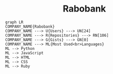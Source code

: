 <h1 align="center">Rabobank</h1>

```mermaid
graph LR
COMPANY_NAME{Rabobank}
COMPANY_NAME ---> U{Users} ---> UN[24]
COMPANY_NAME ---> R{Repositories} ---> RN[106]
COMPANY_NAME ---> G{Gists} ---> GN[0]
COMPANY_NAME ---> ML{Most Used<br>Languages}
ML --> Python
ML --> JavaScript
ML --> HTML
ML --> CSS
ML --> Ruby
```
